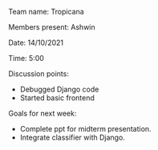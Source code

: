 Team name: Tropicana

Members present: Ashwin

Date: 14/10/2021

Time: 5:00

Discussion points:

* Debugged Django code
* Started basic frontend

Goals for next week:

* Complete ppt for midterm presentation.
* Integrate classifier with Django.

